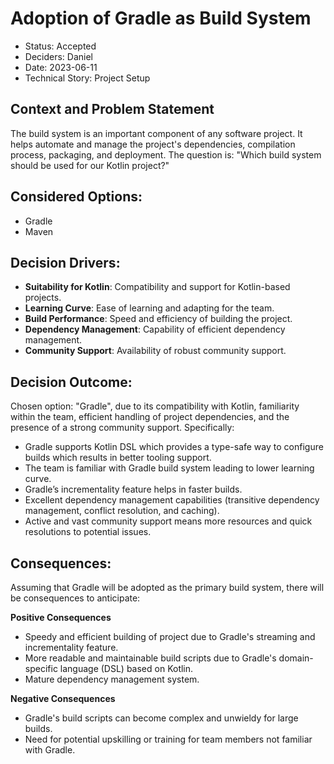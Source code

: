 # Adoption of Gradle as Build System

- Status: Accepted
- Deciders: Daniel
- Date: 2023-06-11
- Technical Story: Project Setup

## Context and Problem Statement

The build system is an important component of any software project. It helps automate and manage the project's dependencies, compilation process, packaging, and deployment. The
question is: "Which build system should be used for our Kotlin project?"

## Considered Options:

- Gradle
- Maven

## Decision Drivers:

- **Suitability for Kotlin**: Compatibility and support for Kotlin-based projects.
- **Learning Curve**: Ease of learning and adapting for the team.
- **Build Performance**: Speed and efficiency of building the project.
- **Dependency Management**: Capability of efficient dependency management.
- **Community Support**: Availability of robust community support.

## Decision Outcome:

Chosen option: "Gradle", due to its compatibility with Kotlin, familiarity within the team, efficient handling of project dependencies, and the presence of a strong community
support. Specifically:

- Gradle supports Kotlin DSL which provides a type-safe way to configure builds which results in better tooling support.
- The team is familiar with Gradle build system leading to lower learning curve.
- Gradle’s incrementality feature helps in faster builds.
- Excellent dependency management capabilities (transitive dependency management, conflict resolution, and caching).
- Active and vast community support means more resources and quick resolutions to potential issues.

## Consequences:

Assuming that Gradle will be adopted as the primary build system, there will be consequences to anticipate:

**Positive Consequences**

- Speedy and efficient building of project due to Gradle's streaming and incrementality feature.
- More readable and maintainable build scripts due to Gradle's domain-specific language (DSL) based on Kotlin.
- Mature dependency management system.

**Negative Consequences**

- Gradle's build scripts can become complex and unwieldy for large builds.
- Need for potential upskilling or training for team members not familiar with Gradle.
